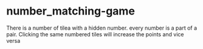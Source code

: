 # number_matching-game

There is a number of tilea with a hidden number.
every number  is a part of a pair.
Clicking the same numbered tiles will increase the points and vice versa
